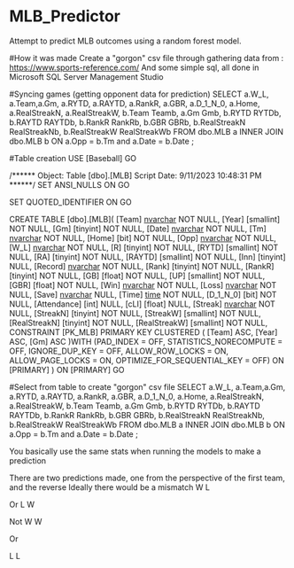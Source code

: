 # MLB_Predictor
Attempt to predict MLB outcomes using a random forest model.


#How it was made
Create a "gorgon" csv file through gathering data from :
https://www.sports-reference.com/
And some simple sql, all done in Microsoft SQL Server Management Studio


#Syncing games (getting opponent data for prediction)
SELECT a.W_L, a.Team,a.Gm, a.RYTD, a.RAYTD, a.RankR, a.GBR, a.D_1_N_0, a.Home, a.RealStreakN, a.RealStreakW, b.Team Teamb, a.Gm Gmb, b.RYTD RYTDb, b.RAYTD RAYTDb, b.RankR RankRb, b.GBR GBRb, b.RealStreakN RealStreakNb, b.RealStreakW RealStreakWb
FROM dbo.MLB a
INNER JOIN dbo.MLB b ON a.Opp = b.Tm and a.Date = b.Date ;

#Table creation
USE [Baseball]
GO

/****** Object:  Table [dbo].[MLB]    Script Date: 9/11/2023 10:48:31 PM ******/
SET ANSI_NULLS ON
GO

SET QUOTED_IDENTIFIER ON
GO

CREATE TABLE [dbo].[MLB](
	[Team] [nvarchar](50) NOT NULL,
	[Year] [smallint] NOT NULL,
	[Gm] [tinyint] NOT NULL,
	[Date] [nvarchar](50) NOT NULL,
	[Tm] [nvarchar](50) NOT NULL,
	[Home] [bit] NOT NULL,
	[Opp] [nvarchar](50) NOT NULL,
	[W_L] [nvarchar](50) NOT NULL,
	[R] [tinyint] NOT NULL,
	[RYTD] [smallint] NOT NULL,
	[RA] [tinyint] NOT NULL,
	[RAYTD] [smallint] NOT NULL,
	[Inn] [tinyint] NULL,
	[Record] [nvarchar](50) NOT NULL,
	[Rank] [tinyint] NOT NULL,
	[RankR] [tinyint] NOT NULL,
	[GB] [float] NOT NULL,
	[UP] [smallint] NOT NULL,
	[GBR] [float] NOT NULL,
	[Win] [nvarchar](50) NOT NULL,
	[Loss] [nvarchar](50) NOT NULL,
	[Save] [nvarchar](50) NULL,
	[Time] [time](7) NOT NULL,
	[D_1_N_0] [bit] NOT NULL,
	[Attendance] [int] NULL,
	[cLI] [float] NULL,
	[Streak] [nvarchar](50) NOT NULL,
	[StreakN] [tinyint] NOT NULL,
	[StreakW] [smallint] NOT NULL,
	[RealStreakN] [tinyint] NOT NULL,
	[RealStreakW] [smallint] NOT NULL,
 CONSTRAINT [PK_MLB] PRIMARY KEY CLUSTERED 
(
	[Team] ASC,
	[Year] ASC,
	[Gm] ASC
)WITH (PAD_INDEX = OFF, STATISTICS_NORECOMPUTE = OFF, IGNORE_DUP_KEY = OFF, ALLOW_ROW_LOCKS = ON, ALLOW_PAGE_LOCKS = ON, OPTIMIZE_FOR_SEQUENTIAL_KEY = OFF) ON [PRIMARY]
) ON [PRIMARY]
GO


#Select from table to create "gorgon" csv file
SELECT a.W_L, a.Team,a.Gm, a.RYTD, a.RAYTD, a.RankR, a.GBR, a.D_1_N_0, a.Home, a.RealStreakN, a.RealStreakW, b.Team Teamb, a.Gm Gmb, b.RYTD RYTDb, b.RAYTD RAYTDb, b.RankR RankRb, b.GBR GBRb, b.RealStreakN RealStreakNb, b.RealStreakW RealStreakWb
FROM dbo.MLB a
INNER JOIN dbo.MLB b ON a.Opp = b.Tm and a.Date = b.Date ;

You basically use the same stats when running the models to make a prediction

There are two predictions made, one from the perspective of the first team, and the reverse
Ideally there would be a mismatch
W
L

Or 
L
W

Not 
W
W

Or 

L
L
